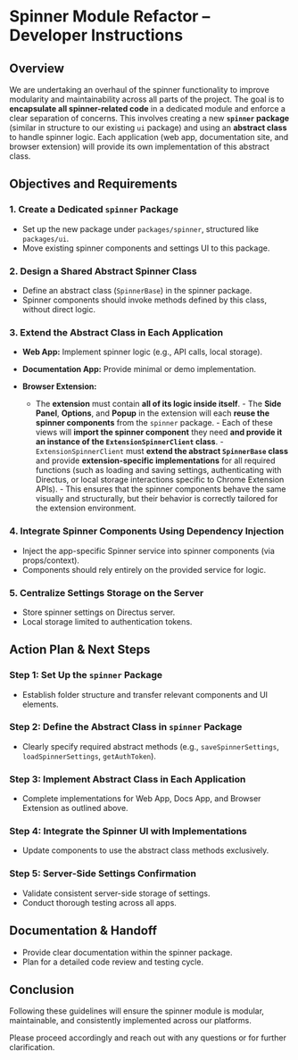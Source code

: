 # Spinner Module Refactor – Developer Instructions

## Overview

We are undertaking an overhaul of the spinner functionality to improve modularity and maintainability across all parts of the project. The goal is to **encapsulate all spinner-related code** in a dedicated module and enforce a clear separation of concerns. This involves creating a new **`spinner` package** (similar in structure to our existing `ui` package) and using an **abstract class** to handle spinner logic. Each application (web app, documentation site, and browser extension) will provide its own implementation of this abstract class.

## Objectives and Requirements

### 1. Create a Dedicated `spinner` Package

- Set up the new package under `packages/spinner`, structured like `packages/ui`.
- Move existing spinner components and settings UI to this package.

### 2. Design a Shared Abstract Spinner Class

- Define an abstract class (`SpinnerBase`) in the spinner package.
- Spinner components should invoke methods defined by this class, without direct logic.

### 3. Extend the Abstract Class in Each Application

- **Web App:** Implement spinner logic (e.g., API calls, local storage).
- **Documentation App:** Provide minimal or demo implementation.
- **Browser Extension:**

  - The **extension** must contain **all of its logic inside itself**. - The **Side Panel**, **Options**, and **Popup** in the extension will each **reuse the spinner components** from the `spinner` package. - Each of these views will **import the spinner component** they need **and provide it an instance of the `ExtensionSpinnerClient` class**. - `ExtensionSpinnerClient` must **extend the abstract `SpinnerBase` class** and provide **extension-specific implementations** for all required functions (such as loading and saving settings, authenticating with Directus, or local storage interactions specific to Chrome Extension APIs). - This ensures that the spinner components behave the same visually and structurally, but their behavior is correctly tailored for the extension environment.

### 4. Integrate Spinner Components Using Dependency Injection

- Inject the app-specific Spinner service into spinner components (via props/context).
- Components should rely entirely on the provided service for logic.

### 5. Centralize Settings Storage on the Server

- Store spinner settings on Directus server.
- Local storage limited to authentication tokens.

## Action Plan & Next Steps

### Step 1: Set Up the `spinner` Package

- Establish folder structure and transfer relevant components and UI elements.

### Step 2: Define the Abstract Class in `spinner` Package

- Clearly specify required abstract methods (e.g., `saveSpinnerSettings`, `loadSpinnerSettings`, `getAuthToken`).

### Step 3: Implement Abstract Class in Each Application

- Complete implementations for Web App, Docs App, and Browser Extension as outlined above.

### Step 4: Integrate the Spinner UI with Implementations

- Update components to use the abstract class methods exclusively.

### Step 5: Server-Side Settings Confirmation

- Validate consistent server-side storage of settings.
- Conduct thorough testing across all apps.

## Documentation & Handoff

- Provide clear documentation within the spinner package.
- Plan for a detailed code review and testing cycle.

## Conclusion

Following these guidelines will ensure the spinner module is modular, maintainable, and consistently implemented across our platforms.

Please proceed accordingly and reach out with any questions or for further clarification.

